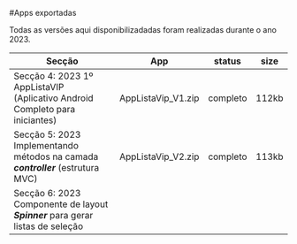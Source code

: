 #Apps exportadas


Todas as versões aqui disponibilizadadas foram realizadas durante o ano 2023.


|                                Secção                                            |        App           |    status    |    size    |
|----------------------------------------------------------------------------------|----------------------|--------------|------------|
| Secção 4: 2023 1º AppListaVIP (Aplicativo Android Completo para iniciantes)      |  AppListaVip_V1.zip  |   completo   |    112kb   |
| Secção 5: 2023 Implementando  métodos na camada ***controller*** (estrutura MVC) |  AppListaVip_V2.zip  |   completo   |    113kb   |
| Secção 6: 2023 Componente de layout ***Spinner*** para gerar listas de seleção   |                      |              |            |
